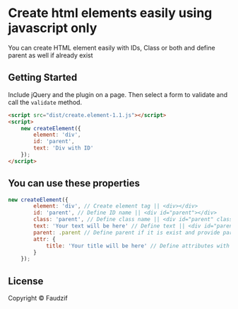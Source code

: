 Create html elements easily using javascript only
================================


You can create HTML element easily with IDs, Class or both and define parent as well if already exist

## Getting Started

Include jQuery and the plugin on a page. Then select a form to validate and call the `validate` method.

```html
<script src="dist/create.element-1.1.js"></script>
<script>
    new createElement({
        element: 'div',
        id: 'parent',
        text: 'Div with ID'
    });
</script>
```

## You can use these properties

``` js
new createElement({
        element: 'div', // Create element tag || <div></div>
        id: 'parent', // Define ID name || <div id="parent"></div>
        class: 'parent', // Define class name || <div id="parent" class="parent"></div>
        text: 'Your text will be here' // Define text || <div id="parent" class="parent"> Your text will be here </div>
        parent: .parent // Define parent if it is exist and provide parent ID or Class with selector name
        attr: {
            title: 'Your title will be here' // Define attributes with key and value
        }
    });
```

## License
Copyright &copy; Faudzif<br>

